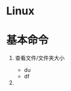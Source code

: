 # Linux

<!--
create time: 2015-11-20 10:36:16
Author: Abner Zhu

This file is created by Marboo<http://marboo.io> template file $MARBOO_HOME/.media/starts/default.md
本文件由 Marboo<http://marboo.io> 模板文件 $MARBOO_HOME/.media/starts/default.md 创建
-->

# 基本命令
1. 查看文件/文件夹大小

    * du
    * df
    
2. 